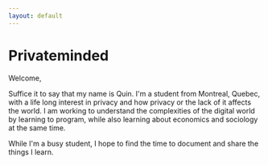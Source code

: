 ```yaml
---
layout: default
---
```


# Privateminded

Welcome,

Suffice it to say that my name is Quin. I'm a student from Montreal, Quebec,
with a life long interest in privacy and how privacy or the lack of it affects
the world. I am working to understand the complexities of the digital world by
learning to program, while also learning about economics and sociology at the
same time.

While I'm a busy student, I hope to find the time to document and share the
things I learn.
